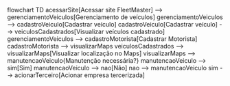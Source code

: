flowchart TD
    acessarSite[Acessar site FleetMaster] --> gerenciamentoVeiculos[Gerenciamento de veículos]
    gerenciamentoVeiculos --> cadastroVeiculo[Cadastrar veículo]
    cadastroVeiculo[Cadastrar veículo] --> veiculosCadastrados[Visualizar veículos cadastrado]
    gerenciamentoVeiculos --> cadastroMotorista[Cadastrar Motorista]
    cadastroMotorista --> visualizarMaps
    veiculosCadastrados --> visualizarMaps[Visualizar localização no Maps]
    visualizarMaps --> manutencaoVeiculo{Manutenção necessária?}
    manutencaoVeiculo --> sim[Sim]
    manutencaoVeiculo --> nao[Não]
    nao --> manutencaoVeiculo
    sim --> acionarTerceiro[Acionar empresa tercerizada]